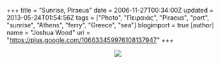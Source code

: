 +++
title = "Sunrise, Piraeus"
date = 2006-11-27T00:34:00Z
updated = 2013-05-24T01:54:56Z
tags = ["Photo", "Πειραιάς", "Piraeus", "port", "sunrise", "Athens", "ferry", "Greece", "sea"]
blogimport = true
[author]
	name = "Joshua Wood"
	uri = "https://plus.google.com/106633459976108137947"
+++

<div class="separator" style="clear: both; text-align: center;"><a href="http://4.bp.blogspot.com/-SIFxEd1yDuc/UZ8OttNeOFI/AAAAAAAAAI0/Jf5lJ24UTaA/s1600/sunrisepiraeus.jpg" imageanchor="1" style="margin-left: 1em; margin-right: 1em;"><img border="0" src="http://4.bp.blogspot.com/-SIFxEd1yDuc/UZ8OttNeOFI/AAAAAAAAAI0/Jf5lJ24UTaA/s1600/sunrisepiraeus.jpg" /></a></div>
